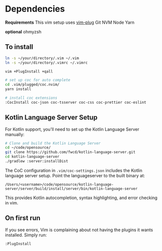 # Dependencies

**Requirements**
This vim setup uses [vim-plug](https://github.com/junegunn/vim-plug)
Git
NVM
Node
Yarn

**optional**
ohmyzsh

## To install

```sh
ln -s ~/your/directory/.vim ~/.vim
ln -s ~/your/directory/.vimrc ~/.vimrc

vim +PlugInstall +qall

# set up coc for auto complete
cd .vim/plugged/coc.nvim/
yarn install

# install coc extensions
:CocInstall coc-json coc-tsserver coc-css coc-prettier coc-eslint
```

## Kotlin Language Server Setup

For Kotlin support, you'll need to set up the Kotlin Language Server manually:

```sh
# Clone and build the Kotlin Language Server
cd ~/code/opensource/
git clone https://github.com/fwcd/kotlin-language-server.git
cd kotlin-language-server
./gradlew :server:installDist
```

The CoC configuration in `.vim/coc-settings.json` includes the Kotlin language server setup. Point the languageserver to the built binary at:
```
/Users/<username>/code/opensource/kotlin-language-server/server/build/install/server/bin/kotlin-language-server
```

This provides Kotlin autocompletion, syntax highlighting, and error checking in vim.

## On first run

If you see errors, Vim is complaining about not having the plugins it wants installed. Simply run:

    :PlugInstall
